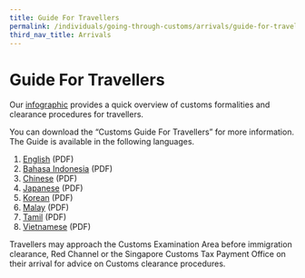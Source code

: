 ```yaml
---
title: Guide For Travellers
permalink: /individuals/going-through-customs/arrivals/guide-for-travellers/
third_nav_title: Arrivals
---
```

# Guide For Travellers 

Our [infographic](/files/individuals/simple_infographic_v2.pdf) provides a quick overview of customs formalities and clearance procedures for travellers.

You can download the “Customs Guide For Travellers” for more information. The Guide is available in the following languages.

1)	[English](/files/individuals/guide-to-travellers-english-2022.pdf) (PDF)<br>
2)	[Bahasa Indonesia](/files/individuals/guide-to-travellers-bahasa-indonesia-2022.pdf) (PDF)<br>
3)	[Chinese](/files/individuals/guide-to-travellers-chinese-2022.pdf) (PDF)<br>
4)	[Japanese](/files/individuals/guide-to-travellers-japanese-2022.pdf) (PDF)<br>
5)	[Korean](/files/individuals/guide-to-travellers-korean-2022.pdf) (PDF)<br>
6)	[Malay](/files/individuals/guide-to-travellers-malay-2022.pdf) (PDF)<br>
7)	[Tamil](/files/individuals/guide-to-travellers-tamil-2022.pdf) (PDF)<br>
8)	[Vietnamese](/files/individuals/guide-to-travellers-vietnamese-2022.pdf) (PDF)<br>

Travellers may approach the Customs Examination Area before immigration clearance, Red Channel or the Singapore Customs Tax Payment Office on their arrival for advice on Customs clearance procedures.